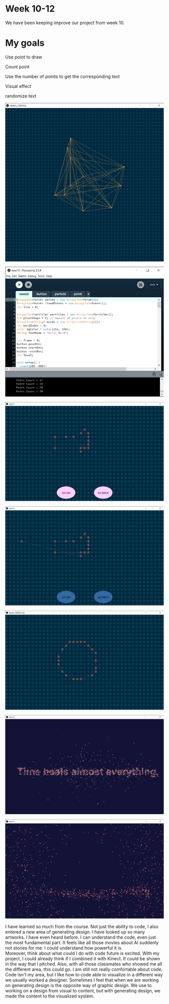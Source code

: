 # Week 10-12

We have been keeping improve our project from week 10.

# My goals 

Use point to draw

Count point 

Use the number of points to get the corresponding text

Visual effect

randomize text

![image](https://github.com/ShidiX-1/Slave-to-the-Algorithm-A1/blob/master/week%2010-12/week%2010%20-12/sketch_200926a%2010_15_2020%2010_25_29%20PM.png)

![image](https://github.com/ShidiX-1/Slave-to-the-Algorithm-A1/blob/master/week%2010-12/week%2010%20-12/new13%20_%20Processing%203.5.4%2010_15_2020%2010_06_20%20PM.png)

![image](https://github.com/ShidiX-1/Slave-to-the-Algorithm-A1/blob/master/week%2010-12/week%2010%20-12/new13%2010_15_2020%2010_11_45%20PM.png)

![image](https://github.com/ShidiX-1/Slave-to-the-Algorithm-A1/blob/master/week%2010-12/week%2010%20-12/new13%2010_15_2020%2010_12_02%20PM.png)

![image](https://github.com/ShidiX-1/Slave-to-the-Algorithm-A1/blob/master/week%2010-12/week%2010%20-12/sketch_200926_new%2010_15_2020%2010_31_33%20PM.png)

![image](https://github.com/ShidiX-1/Slave-to-the-Algorithm-A1/blob/master/week%2010-12/week%2010%20-12/new13%2010_15_2020%2010_12_13%20PM.png)

![image](https://github.com/ShidiX-1/Slave-to-the-Algorithm-A1/blob/master/week%2010-12/week%2010%20-12/new13%2010_15_2020%2010_12_39%20PM.png)

I have learned so much from the course. Not just the ability to code, I also entered a new area of generating design. I have looked up so many artworks. I have even heard before. I can understand the code, even just the most fundamental part. It feels like all those movies about AI suddenly not stories for me. I could understand how powerful it is.  
Moreover, think about what could I do with code future is excited. With my project, I could already think if I combined it with Kinect. It could be shown in the way that I pitched. Also, with all those classmates who showed me all the different area, this could go. I am still not really comfortable about code. Code isn't my area, but I like how to code able to visualize in a different way we usually worked a designer. Sometimes I feel that when we are working on generating design is the opposite way of graphic design. We use to working on a design from visual to content, but with generating design, we made the content to the visualized system.

